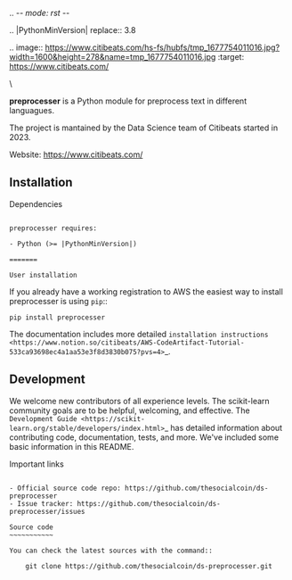 .. -*- mode: rst -*-

.. |PythonMinVersion| replace:: 3.8


.. image:: https://www.citibeats.com/hs-fs/hubfs/tmp_1677754011016.jpg?width=1600&height=278&name=tmp_1677754011016.jpg
  :target: https://www.citibeats.com/

\

**preprocesser** is a Python module for preprocess text in different languagues.

The project is mantained by the Data Science team of Citibeats started in 2023.

Website: https://www.citibeats.com/

Installation
------------

Dependencies
~~~~~~~~~~~~

preprocesser requires:

- Python (>= |PythonMinVersion|)

=======

User installation
~~~~~~~~~~~~~~~~~

If you already have a working registration
to AWS the easiest way to install preprocesser is using ``pip``::

    pip install preprocesser


The documentation includes more detailed `installation instructions <https://www.notion.so/citibeats/AWS-CodeArtifact-Tutorial-533ca93698ec4a1aa53e3f8d3830b075?pvs=4>`_.


Development
-----------

We welcome new contributors of all experience levels. The scikit-learn
community goals are to be helpful, welcoming, and effective. The
`Development Guide <https://scikit-learn.org/stable/developers/index.html>`_
has detailed information about contributing code, documentation, tests, and
more. We've included some basic information in this README.

Important links
~~~~~~~~~~~~~~~

- Official source code repo: https://github.com/thesocialcoin/ds-preprocesser
- Issue tracker: https://github.com/thesocialcoin/ds-preprocesser/issues

Source code
~~~~~~~~~~~

You can check the latest sources with the command::

    git clone https://github.com/thesocialcoin/ds-preprocesser.git
